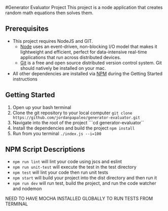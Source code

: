 #Generator Evaluator Project
This project is a node application that creates random math equations then solves them.  


## Prerequisites
- This project requires NodeJS and GIT.  
  - [Node](https://nodejs.org) uses an event-driven, non-blocking I/O model that makes it lightweight and efficient, perfect for data-intensive real-time applications that run across distributed devices.   
  - [Git](https://git-scm.com) is a free and open source distributed version control system.  Git should natively be installed on your mac.
- All other dependencies are installed via [NPM](https://www.npmjs.com/) during the Getting Started instructions


## Getting Started
1. Open up your bash terminal
1. Clone the git repository to your local computer ```git clone https://github.com/jordanpapaleo/generator-evaluator.git```
1. Navigate into the root of the project ```cd generator-evaluator``
1. Install the dependencies and build the project ```npm install```
1. Run from you terminal ```./index.js --i=100```


## NPM Script Descriptions
- ```npm run lint``` will lint your code using jscs and eslint
- ```npm run unit-test``` will execute the test in the test directory
- ```npm test``` will lint your code then run unit tests
- ```npm start```  will build your project into the dist directory and then run it
- ```npm run dev``` will run test, build the project, and run the code watcher and nodemon


NEED TO HAVE MOCHA INSTALLED GLOBALLY TO RUN TESTS FROM TERMINAL
